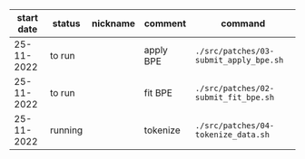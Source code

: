 |start date|status|nickname|comment|command|
|-|-|-|-|-|
|25-11-2022|to run||apply BPE|`./src/patches/03-submit_apply_bpe.sh`|
|25-11-2022|to run||fit BPE|`./src/patches/02-submit_fit_bpe.sh`|
|25-11-2022|running||tokenize|`./src/patches/04-tokenize_data.sh`|